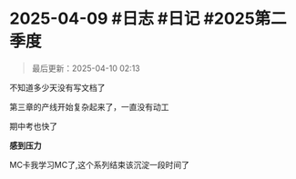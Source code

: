 # 2025-04-09 #日志 #日记 #2025第二季度

>最后更新：2025-04-10 02:13

不知道多少天没有写文档了

第三章的产线开始复杂起来了，一直没有动工

期中考也快了

**感到压力**  

MC卡我学习MC了,这个系列结束该沉淀一段时间了
